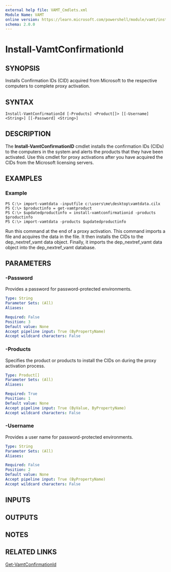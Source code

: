 ```yaml
---
external help file: VAMT_Cmdlets.xml
Module Name: VAMT
online version: https://learn.microsoft.com/powershell/module/vamt/install-vamtconfirmationid?view=windowsserver2012-ps&wt.mc_id=ps-gethelp
schema: 2.0.0
---
```


# Install-VamtConfirmationId

## SYNOPSIS
Installs Confirmation IDs (CID) acquired from Microsoft to the respective computers to complete proxy activation.

## SYNTAX

```
Install-VamtConfirmationId [-Products] <Product[]> [[-Username] <String>] [[-Password] <String>]
```

## DESCRIPTION
The **Install-VamtConfirmationID** cmdlet installs the confirmation IDs (CIDs) to the computers in the system and alerts the products that they have been activated.
Use this cmdlet for proxy activations after you have acquired the CIDs from the Microsoft licensing servers.

## EXAMPLES

### Example
```
PS C:\> import-vamtdata -inputfile c:\users\me\desktop\vamtdata.cilx
PS C:\> $productinfo = get-vamtproduct
PS C:\> $updatedproductinfo = install-vamtconfirmationid -products $productinfo
PS C:\> import-vamtdata -products $updatedproductinfo
```

Run this command at the end of a proxy activation.
This command imports a file and acquires the data in the file.
It then installs the CIDs to the dep_nextref_vamt data object.
Finally, it imports the dep_nextref_vamt data object into the dep_nextref_vamt database.

## PARAMETERS

### -Password
Provides a password for password-protected environments.

```yaml
Type: String
Parameter Sets: (All)
Aliases: 

Required: False
Position: 3
Default value: None
Accept pipeline input: True (ByPropertyName)
Accept wildcard characters: False
```

### -Products
Specifies the product or products to install the CIDs on during the proxy activation process.

```yaml
Type: Product[]
Parameter Sets: (All)
Aliases: 

Required: True
Position: 1
Default value: None
Accept pipeline input: True (ByValue, ByPropertyName)
Accept wildcard characters: False
```

### -Username
Provides a user name for password-protected environments.

```yaml
Type: String
Parameter Sets: (All)
Aliases: 

Required: False
Position: 2
Default value: None
Accept pipeline input: True (ByPropertyName)
Accept wildcard characters: False
```

## INPUTS

## OUTPUTS

## NOTES

## RELATED LINKS

[Get-VamtConfirmationId](./Get-VamtConfirmationId.md)

